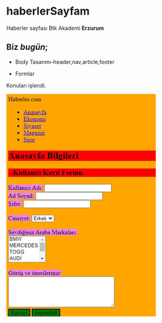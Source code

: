 # haberlerSayfam
Haberler sayfası Btk Akademi **Erzurum**

## Biz *bugün*;
* Body Tasarımı-header,nav,article,footer

* Formlar 

Konuları işlendi.


![](image.JPG)
